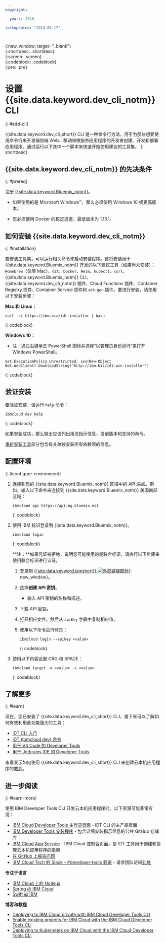 ```yaml
---
copyright:

  years: 2018

lastupdated: "2018-05-17"

---
```


{:new_window: target="_blank"}  
{:shortdesc: .shortdesc}  
{:screen: .screen}  
{:codeblock: .codeblock}  
{:pre: .pre}  

# 设置 {{site.data.keyword.dev_cli_notm}} CLI
{: #add-cli}

{{site.data.keyword.dev_cli_short}} CLI 是一种命令行方法，用于为那些想要使用命令行来开发端到端 Web、移动和微服务应用程序的开发者创建、开发和部署应用程序。通过运行以下其中一个脚本来快速开始使用建议的工具集。
{: shortdesc}

## {{site.data.keyword.dev_cli_notm}} 的先决条件
{: #prereq}

注册 [{{site.data.keyword.Bluemix_notm}}](http://ibm.biz/ibm-registration)。

*  如果使用的是 Microsoft Windows&trade;，那么必须使用 Windows 10 或更高版本。

* 您必须使用 Docker 的稳定通道，最低版本为 1.13.1。

## 如何安装 {{site.data.keyword.dev_cli_notm}}
{: #installation}

要安装工具集，可以运行相关命令来启动安装程序。这将安装用于 {{site.data.keyword.Bluemix_notm}} 开发的以下建议工具（如果尚未安装）：`Homebrew`（仅限 Mac）、`Git`、`Docker`、`Helm`、`kubectl`、`curl`、{{site.data.keyword.Bluemix_notm}} CLI、{{site.data.keyword.dev_cli_notm}} 插件、Cloud Functions 插件、Container Registry 插件、Container Service 插件和 `sdk-gen` 插件。要进行安装，请使用以下安装步骤：

**Mac 和 Linux：**

```
curl -sL https://ibm.biz/idt-installer | bash
```
{: codeblock}


**Windows 10：**

* 注：通过右键单击 PowerShell 图标并选择“以管理员身份运行”来打开 Windows PowerShell。

```
Set-ExecutionPolicy Unrestricted; iex(New-Object Net.WebClient).DownloadString('http://ibm.biz/idt-win-installer')
```
{: codeblock}

## 验证安装
要验证安装，请运行 `help` 命令：

```
ibmcloud dev help
```
{: codeblock}

如果安装成功，那么输出应该列出用法指示信息、当前版本和支持的命令。

[重新安装工具](/docs/troubleshoot/ts_createapps.html#appendix)部分包含有关单独安装所有依赖项的信息。

## 配置环境
{: #configure-environment}

1. 连接到您的 {{site.data.keyword.Bluemix_notm}} 区域中的 API 端点。例如，输入以下命令来连接到 {{site.data.keyword.Bluemix_notm}} 美国南部区域：

	```
	ibmcloud api https://api.ng.bluemix.net
	```
	{: codeblock}

2. 使用 IBM 标识登录到 {{site.data.keyword.Bluemix_notm}}。

	```
	ibmcloud login
	```
	{: codeblock}

	**注：**如果凭证被拒绝，说明您可能使用的是联合标识。请执行以下步骤来使用联合标识进行认证。


	1. 登录到 [{{site.data.keyword.iamshort}} ![外部链接图标](../../icons/launch-glyph.svg "外部链接图标")](https://www.bluemix.net/iam/#/apikeys){: new_window}。
	2. 选择**创建 API 密钥**。
		* 输入 API 密钥的名称和描述。
	3. 下载 API 密钥。
	4. 打开相应文件，然后从 `apiKey` 字段中复制相应值。
	5. 使用以下命令进行登录：

		```
		ibmcloud login --apikey <value>
		```
		{: codeblock}

3. 使用以下内容设置 ORG 和 SPACE：

	```
	ibmcloud target -o <value> -s <value>
	```
	{: codeblock}

## 了解更多
{: #learn}

现在，您已安装了 {{site.data.keyword.dev_cli_short}} CLI，接下来可以了解如何有效利用此功能强大的工具：
- [IDT CLI 入门](index.html)
- [IDT (ibmcloud dev) 命令](commands.html)
- [用于 VS Code 的 Developer Tools](vscode.html)
- [用于 Jetbrains IDE 的 Developer Tools](jetbrains.html)

查看显示如何使用 {{site.data.keyword.dev_cli_short}} CLI 来创建云本机应用程序的[教程](/docs/apps/tutorials/tutorial_bff.html)。

## 进一步阅读
{: #learn-more}

使用 IBM Developer Tools CLI 开发云本机应用程序时，以下资源可能非常有用：

- [IBM Cloud Developer Tools 主登录页面](https://www.ibm.com/cloud/cli) - IDT CLI 的主产品页面
- [IBM Developer Tools 安装程序](https://github.com/IBM-Bluemix/ibm-cloud-developer-tools) - 包含详细安装指示信息的公共 GitHub 存储库
- [IBM Cloud App Service](https://console.bluemix.net/developer/appservice) - IBM Cloud 控制台页面，是 IDT 工具用于创建和管理云本机应用程序的指南
- [在 GitHub 上报告问题](https://github.com/IBM-Cloud/ibm-cloud-developer-tools/issues)
- [IBM Cloud Tech 的 Slack - #developer-tools 频道](https://ibm-cloud-tech.slack.com) - 请求团队访问[此处](https://slack-invite-ibm-cloud-tech.mybluemix.net/)

**专注于语言**

- [IBM Cloud 上的 Node.js](https://developer.ibm.com/node/cloud/)
- [Spring @ IBM Cloud](https://developer.ibm.com/java/spring/)
- [Swift @ IBM](https://developer.ibm.com/swift)

**博客和教程**

- [Deploying to IBM Cloud private with IBM Cloud Developer Tools CLI](https://www.ibm.com/blogs/bluemix/2017/09/deploying-ibm-cloud-private-ibm-cloud-developer-tools-cli/)
- [Enable existing projects for IBM Cloud with the IBM Cloud Developer Tools CLI](https://www.ibm.com/blogs/bluemix/2017/09/enable-existing-projects-ibm-cloud-ibm-cloud-developer-tools-cli/)
- [Deploying to Kubernetes on IBM Cloud with the IBM Cloud Developer Tools CLI](https://www.ibm.com/blogs/bluemix/2017/09/deploying-kubernetes-ibm-cloud-ibm-cloud-developer-tools-cli/)
